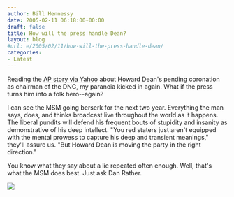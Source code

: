 ```yaml
---
author: Bill Hennessy
date: 2005-02-11 06:18:00+00:00
draft: false
title: How will the press handle Dean?
layout: blog
#url: e/2005/02/11/how-will-the-press-handle-dean/
categories:
- Latest
---
```


Reading the [AP story via Yahoo](https://news.yahoo.com/news?tmpl=story&u=/ap/20050210/ap_on_re_us/democrats_chair_5) about Howard Dean's pending coronation as chairman of the DNC, my paranoia kicked in again. What if the press turns him into a folk hero--again?




I can see the MSM going berserk for the next two year. Everything the man says, does, and thinks broadcast live throughout the world as it happens. The liberal pundits will defend his frequent bouts of stupidity and insanity as demonstrative of his deep intellect. "You red staters just aren't equipped with the mental prowess to capture his deep and transient meanings," they'll assure us. "But Howard Dean is moving the party in the right direction."




You know what they say about a lie repeated often enough. Well, that's what the MSM does best. Just ask Dan Rather.

![](https://blog.billhennessy.com/aggbug.aspx?PostID=1043)

